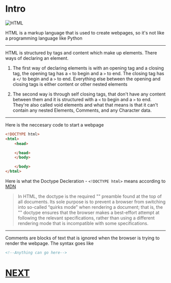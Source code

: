 # Intro

![HTML](https://img.17qq.com/images/mhsgsnffsky.jpeg)

HTML is a markup language that is used to create webpages, so it's not like a programming language like Python
___
HTML is structured by tags and content which make up elements. There ways of declaring an element.

1. The first way of declaring elements is with an opening tag and a closing tag, the opening tag has a `<` to begin and a `>` to end. The closing tag has a `</` to begin and a `>` to end. Everything else between the opening and closing tags is either content or other nested elements


2. The second way is through self closing tags, that don't have any content between them and it is structured with a `<` to begin and a `>` to end. They're also called void elements and what that means is that it can't contain any nested Elements, Comments, and any Character data.
___

Here is the neccesary code to start a webpage

```html
<!DOCTYPE html>
<html>
	<head>

	</head>
	</body>

	</body>
</html>
```

Here is what the Doctype Decleration - `<!DOCTYPE html>` means according to [MDN](https://developer.mozilla.org/en-US/docs/Glossary/Doctype)
> In HTML, the doctype is the required "<!DOCTYPE html>" preamble found at the top of all documents. Its sole purpose is to prevent a browser from switching into so-called “quirks mode” when rendering a document; that is, the "<!DOCTYPE html>" doctype ensures that the browser makes a best-effort attempt at following the relevant specifications, rather than using a different rendering mode that is incompatible with some specifications.

___

Comments are blocks of text that is ignored when the browser is trying to render the webpage. The syntax goes like
```html
<!--Anything can go here-->
```

# [NEXT](2.%20headings.md)
